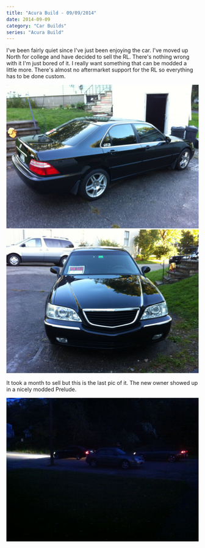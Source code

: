 ```yaml
---
title: "Acura Build - 09/09/2014"
date: 2014-09-09
category: "Car Builds"
series: "Acura Build"
---
```


I've been fairly quiet since I've just been enjoying the car. I've moved up North for college and have decided to sell the RL. There's nothing wrong with it I'm just bored of it. I really want something that can be modded a little more. There's almost no aftermarket support for the RL so everything has to be done custom.

![](images/1.jpg)
![](images/2.jpg)

It took a month to sell but this is the last pic of it. The new owner showed up in a nicely modded Prelude.

![](images/3.jpg)
